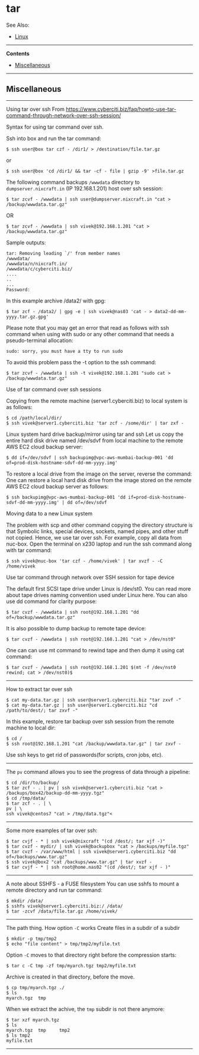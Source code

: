 # tar

See Also:

 - [Linux](Linux.md)

---

**Contents**

- [Miscellaneous](Tar.md#miscellaneous)

---

## Miscellaneous

---

Using tar over ssh
From https://www.cyberciti.biz/faq/howto-use-tar-command-through-network-over-ssh-session/

Syntax for using tar command over ssh.

Ssh into box and run the tar command:

    $ ssh user@box tar czf - /dir1/ > /destination/file.tar.gz

or

    $ ssh user@box 'cd /dir1/ && tar -cf - file | gzip -9' >file.tar.gz

The following command backups `/wwwdata` directory to `dumpserver.nixcraft.in` (IP 192.168.1.201) host over ssh session:

    $ tar zcvf - /wwwdata | ssh user@dumpserver.nixcraft.in "cat > /backup/wwwdata.tar.gz"

OR

    $ tar zcvf - /wwwdata | ssh vivek@192.168.1.201 "cat > /backup/wwwdata.tar.gz"

Sample outputs:

    tar: Removing leading `/' from member names
    /wwwdata/
    /wwwdata/n/nixcraft.in/
    /wwwdata/c/cyberciti.biz/
    ....
    ..
    ...
    Password:

In this example archive /data2/ with gpg:

    $ tar zcf - /data2/ | gpg -e | ssh vivek@nas03 'cat - > data2-dd-mm-yyyy.tar.gz.gpg'

Please note that you may get an error that read as follows with ssh command when using with
sudo or any other command that needs a pseudo-terminal allocation:

    sudo: sorry, you must have a tty to run sudo

To avoid this problem pass the -t option to the ssh command:

    $ tar zcvf - /wwwdata | ssh -t vivek@192.168.1.201 "sudo cat > /backup/wwwdata.tar.gz"

Use of tar command over ssh sessions

Copying from the remote machine (server1.cyberciti.biz) to local system is as follows:

    $ cd /path/local/dir/
    $ ssh vivek@server1.cyberciti.biz 'tar zcf - /some/dir' | tar zxf -

Linux system hard drive backup/mirror using tar and ssh
Let us copy the entire hard disk drive named /dev/sdvf from local machine to the remote AWS EC2 cloud backup server:

    $ dd if=/dev/sdvf | ssh backupimg@vpc-aws-mumbai-backup-001 'dd of=prod-disk-hostname-sdvf-dd-mm-yyyy.img'

To restore a local drive from the image on the server, reverse the command:
One can restore a local hard disk drive from the image stored on the remote AWS EC2 cloud backup server as follows:

    $ ssh backupimg@vpc-aws-mumbai-backup-001 'dd if=prod-disk-hostname-sdvf-dd-mm-yyyy.img' | dd of=/dev/sdvf

Moving data to a new Linux system

The problem with scp and other command copying the directory structure is that Symbolic links, special
devices, sockets, named pipes, and other stuff not copied. Hence, we use tar over ssh. For example,
copy all data from nuc-box. Open the terminal on x230 laptop and run the ssh command along with tar command:

    $ ssh vivek@nuc-box 'tar czf - /home/vivek' | tar xvzf - -C /home/vivek
    
Use tar command through network over SSH session for tape device

The default first SCSI tape drive under Linux is /dev/st0. You can read more about tape drives naming
 convention used under Linux here. You can also use dd command for clarity purpose:

    $ tar cvzf - /wwwdata | ssh root@192.168.1.201 "dd of=/backup/wwwdata.tar.gz"

It is also possible to dump backup to remote tape device:

    $ tar cvzf - /wwwdata | ssh root@192.168.1.201 "cat > /dev/nst0"

One can can use mt command to rewind tape and then dump it using cat command:

    $ tar cvzf - /wwwdata | ssh root@192.168.1.201 $(mt -f /dev/nst0 rewind; cat > /dev/nst0)$

---

How to extract tar over ssh

    $ cat my-data.tar.gz | ssh user@server1.cyberciti.biz "tar zxvf -"
    $ cat my-data.tar.gz | ssh user@server1.cyberciti.biz "cd /path/to/dest/; tar zxvf -"

In this example, restore tar backup over ssh session from the remote machine to local dir:

    $ cd /
    $ ssh root@192.168.1.201 "cat /backup/wwwdata.tar.gz" | tar zxvf -

Use ssh keys to get rid of passwords(for scripts, cron jobs, etc).

---

The `pv` command allows you to see the progress of data through a pipeline:
    
    $ cd /dir/to/backup/
    $ tar zcf - . | pv | ssh vivek@server1.cyberciti.biz "cat > /backups/box42/backup-dd-mm-yyyy.tgz"
    $ cd /tmp/data/
    $ tar zcf - . | \
    pv | \
    ssh vivek@centos7 "cat > /tmp/data.tgz"<

---

Some more examples of tar over ssh:

    $ tar cvjf - * | ssh vivek@nixcraft "(cd /dest/; tar xjf -)"
    $ tar cvzf - mydir/ | ssh vivek@backupbox "cat > /backups/myfile.tgz"
    $ tar cvzf - /var/www/html | ssh vivek@server1.cyberciti.biz "dd of=/backups/www.tar.gz"
    $ ssh vivek@box2 "cat /backups/www.tar.gz" | tar xvzf -
    $ tar cvjf - * | ssh root@home.nas02 "(cd /dest/; tar xjf - )"

---

A note about SSHFS - a FUSE filesystem
You can use sshfs to mount a remote directory and run tar command:

    $ mkdir /data/
    $ sshfs vivek@server1.cyberciti.biz:/ /data/
    $ tar -zcvf /data/file.tar.gz /home/vivek/

---

The path thing. How option `-C` works
Create files in a subdir of a subdir

    $ mkdir -p tmp/tmp2
    $ echo "file content" > tmp/tmp2/myfile.txt

Option `-C` moves to that directory right before the compression starts:    
    
    $ tar c -C tmp -zf tmp/myarch.tgz tmp2/myfile.txt

Archive is created in that directory, before the move.

    $ cp tmp/myarch.tgz ./
    $ ls
    myarch.tgz	tmp

When we extract the achive, the `tmp` subdir is not there anymore:
    
    $ tar xzf myarch.tgz
    $ ls
    myarch.tgz	tmp		tmp2
    $ ls tmp2
    myfile.txt

---
